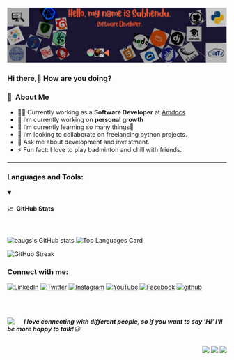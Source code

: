 <img src="images/git_bnr.png"></img>
### Hi there,👋 How are you doing?

### :space_invader: &nbsp;About Me

- 🧑‍💻  Currently working as a **Software Developer** at [Amdocs](https://www.amdocs.com/) 
- 🔭 I’m currently working on **personal growth**
- 🌱 I’m currently learning so many things🤣 
- 👯 I’m looking to collaborate on freelancing python projects.
- 💬 Ask me about development and investment.
- ⚡ Fun fact: I love to play badminton and chill with friends.

<hr/>

### Languages and Tools:


<details open>
  <summary><h4><b>📈 &nbsp;GitHub Stats</b></h4></summary>
  <br/>

<!-- &hide=stars,commits,prs,issues,contribs -->
![baugs's GitHub stats](https://github-readme-stats.vercel.app/api?username=subhendu01&show_icons=true&theme=merko&hide=contribs)  ![Top Languages Card](https://github-readme-stats.vercel.app/api/top-langs/?username=subhendu01&layout=compact&theme=merko)
     
![GitHub Streak](https://github-readme-streak-stats.herokuapp.com?user=subhendu01&theme=merko&hide_border=true)
<!-- ?hide=language1,language2 -->
</details>

### Connect with me:

<p align="left">
<a href = "https://www.linkedin.com/in/subhendusekhar/" target="_blank"><img src="https://img.icons8.com/fluent/48/000000/linkedin.png" title="LinkedIn" /></a>
<a href = "https://twitter.com/Subhendu__7" target="_blank"><img src="https://img.icons8.com/fluent/48/000000/twitter.png" title="Twitter" /></a>
<a href = "https://www.instagram.com/__baugs__7/" target="_blank"><img src="https://img.icons8.com/fluent/48/000000/instagram-new.png" title="Instagram" /></a>
<a href = "https://www.youtube.com/channel/UCGBxU0uPeEMDU3PkpleQaoA" target="_blank"><img src="https://img.icons8.com/color/48/000000/youtube-play.png" title="YouTube" /></a>
<a href = "https://www.facebook.com/subhendusekhar.baug/" target="_blank"><img src="https://img.icons8.com/color/48/000000/facebook.png" title="Facebook" /></a>
<a href="https://github.com/subhendu01" target="_blank"><img src="https://img.icons8.com/material-rounded/48/000000/github.png" title="github" /></a>
</p>
<br/><br/>

<img align="left" src="https://img.icons8.com/color/48/000000/conference-call--v2.png" width="30" /> &nbsp;&nbsp;<em><b>I love connecting with different people, so if you want to say '**Hi**' I'll be more happy to talk!</b>😃</em>
<br/><br/>

<p align="right">
<img src="https://komarev.com/ghpvc/?username=subhendu01&style=plastic&label=Views" />
<img src="https://badges.pufler.dev/visits/subhendu01/subhendu01?color=black&logo=github" />
<img src="https://img.shields.io/github/followers/subhendu01?label=Followers" />
</p>